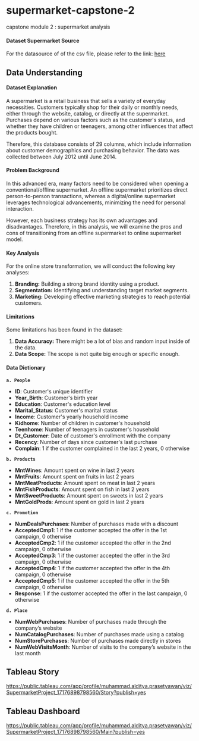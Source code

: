 # supermarket-capstone-2
capstone module 2 : supermarket analysis

#### **Dataset Supermarket Source**
For the datasource of of the csv file, please refer to the link:
[here](https://drive.google.com/drive/folders/1WodnBbuYTvsF0-6HTuQABQ0KCS31lqbK)


## **Data Understanding**

#### **Dataset Explanation**

A supermarket is a retail business that sells a variety of everyday necessities. Customers typically shop for their daily or monthly needs, either through the website, catalog, or directly at the supermarket. Purchases depend on various factors such as the customer's status, and whether they have children or teenagers, among other influences that affect the products bought.

Therefore, this database consists of 29 columns, which include information about customer demographics and purchasing behavior. The data was collected between July 2012 until June 2014.

#### **Problem Background**

In this advanced era, many factors need to be considered when opening a conventional/offline supermarket. An offline supermarket prioritizes direct person-to-person transactions, whereas a digital/online supermarket leverages technological advancements, minimizing the need for personal interaction.

However, each business strategy has its own advantages and disadvantages. Therefore, in this analysis, we will examine the pros and cons of transitioning from an offline supermarket to online supermarket model.

#### **Key Analysis**

For the online store transformation, we will conduct the following key analyses:

1. **Branding:** Building a strong brand identity using a product.
2. **Segmentation:** Identifying and understanding target market segments.
3. **Marketing:** Developing effective marketing strategies to reach potential customers.

#### **Limitations**

Some limitations has been found in the dataset:

1. **Data Accuracy:** There might be a lot of bias and random input inside of the data.
2. **Data Scope:** The scope is not quite big enough or specific enough.

#### **Data Dictionary**

**`a. People`**
*	**ID**: Customer's unique identifier
*	**Year_Birth**: Customer's birth year
*	**Education**: Customer's education level
*	**Marital_Status**: Customer's marital status
*	**Income**: Customer's yearly household income
*	**Kidhome**: Number of children in customer's household
*	**Teenhome**: Number of teenagers in customer's household
*	**Dt_Customer**: Date of customer's enrollment with the company
*	**Recency**: Number of days since customer's last purchase
*	**Complain**: 1 if the customer complained in the last 2 years, 0 otherwise

**`b. Products`**
*	**MntWines**: Amount spent on wine in last 2 years
*	**MntFruits**: Amount spent on fruits in last 2 years
*	**MntMeatProducts**: Amount spent on meat in last 2 years
*	**MntFishProducts**: Amount spent on fish in last 2 years
*	**MntSweetProducts**: Amount spent on sweets in last 2 years
*	**MntGoldProds**: Amount spent on gold in last 2 years

**`c. Promotion`**
*	**NumDealsPurchases**: Number of purchases made with a discount
*	**AcceptedCmp1**: 1 if the customer accepted the offer in the 1st campaign, 0 otherwise
*	**AcceptedCmp2**: 1 if the customer accepted the offer in the 2nd campaign, 0 otherwise
*	**AcceptedCmp3**: 1 if the customer accepted the offer in the 3rd campaign, 0 otherwise
*	**AcceptedCmp4**: 1 if the customer accepted the offer in the 4th campaign, 0 otherwise
*	**AcceptedCmp5**: 1 if the customer accepted the offer in the 5th campaign, 0 otherwise
*	**Response**: 1 if the customer accepted the offer in the last campaign, 0 otherwise

**`d. Place`**
*	**NumWebPurchases**: Number of purchases made through the company’s website
*	**NumCatalogPurchases**: Number of purchases made using a catalog
*	**NumStorePurchases**: Number of purchases made directly in stores
*	**NumWebVisitsMonth**: Number of visits to the company’s website in the last month


## **Tableau Story**
https://public.tableau.com/app/profile/muhammad.alditya.prasetyawan/viz/SupermarketProject_17176898798560/Story?publish=yes

## **Tableau Dashboard**
https://public.tableau.com/app/profile/muhammad.alditya.prasetyawan/viz/SupermarketProject_17176898798560/Main?publish=yes
